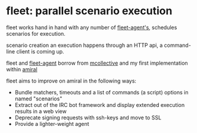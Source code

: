 fleet: parallel scenario execution
==================================

fleet works hand in hand with any number of
[fleet-agent's](https://github.com/pyr/fleet-agent), schedules
scenarios for execution.

scenario creation an execution happens through an HTTP api,
a command-line client is coming up.

fleet and [fleet-agent](https://github.com/pyr/fleet-agent) borrow
from [mcollective](http://puppetlabs.com/mcollective) and my first
implementation within [amiral](https://github.com/pyr/amiral)

fleet aims to improve on amiral in the following ways:

- Bundle matchers, timeouts and a list of commands (a script) options
  in named "scenarios"
- Extract out of the IRC bot framework and display extended execution
  results in a web view
- Deprecate signing requests with ssh-keys and move to SSL
- Provide a lighter-weight agent

